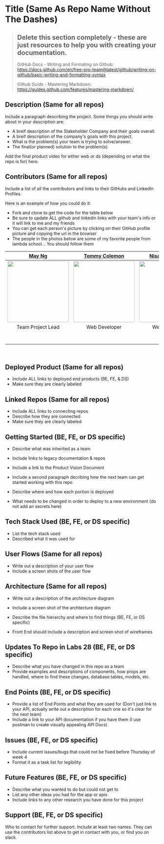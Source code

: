 # Title (Same As Repo Name Without The Dashes)

>## Delete this section completely - these are just resources to help you with creating your documentation.
> GitHub Docs - Writing and Formating on Github: https://docs.github.com/en/free-pro-team@latest/github/writing-on-github/basic-writing-and-formatting-syntax
>
> Github Guids - Mastering Markdown: https://guides.github.com/features/mastering-markdown/

## Description (Same for all repos)
Include a paragraph describing the project. Some things you should write about in your description are:
- A breif description of the Stakeholder Company and their goals overall.  
- A breif description of the company's goals with this project.  
- What is the problem(s) your team is trying to solve/answer.
- The final(or planned) solution to the problem(s)

Add the final product video for either web or ds (depending on what the repo is for) here.

## Contributors (Same for all repos)
Include a list of all the contributors and links to their GitHubs and LinkedIn Profiles.

Here is an example of how you could do it:
- Fork and clone to get the code for the table below
- Be sure to update ALL github and linkedin links with your team's info or it will link to me and my friends
- You can get each person's picture by clicking on their GitHub profile picture and copying the url in the browser
- The people in the photos below are some of my favorite people from lambda school... You should follow them 


| [May Ng](https://github.com/desiquinn) | [Tommy Colemon](https://github.com/desiquinn) | [Nisa Champagne](https://github.com/desiquinn) | [Jason Long](https://github.com/desiquinn) |
| :---: | :---: | :---: | :---: | 
| [<img src="https://avatars2.githubusercontent.com/u/49328148?s=400&u=01c34b0fc10076d5fef8a38601a3384621bc18b2&v=4" width = "200" />](https://github.com/mngmay) | [<img src="https://avatars1.githubusercontent.com/u/50923422?s=400&u=817cd183508a4da9c048210dcd1962de16298b2b&v=4" width = "200" />](https://github.com/tommycoleman87) | [<img src="https://avatars3.githubusercontent.com/u/50988313?s=400&u=2bdd1579ba39980e62a45c5fb7544afe1f29a209&v=4" width = "200" />](https://github.com/nisaChampagne) | [<img src="https://avatars3.githubusercontent.com/u/57104675?s=400&u=e7620554469deb924ac378097155cd45590cbdf9&v=4" width = "200" />](https://github.com/jlong5795) |
| Team Project Lead | Web Developer | Web Developer | Data Scientist |
|[<img src="https://github.com/favicon.ico" width="15"> ](https://github.com/desiquinn) | [<img src="https://github.com/favicon.ico" width="15"> ](https://github.com/desiquinn) | [<img src="https://github.com/favicon.ico" width="15"> ](https://github.com/desiquinn) | [<img src="https://github.com/favicon.ico" width="15"> ](https://github.com/desiquinn) |
| [ <img src="https://static.licdn.com/sc/h/al2o9zrvru7aqj8e1x2rzsrca" width="15"> ](https://www.linkedin.com/in/desiree-morris) | [ <img src="https://static.licdn.com/sc/h/al2o9zrvru7aqj8e1x2rzsrca" width="15"> ](https://www.linkedin.com/in/desiree-morris) | [ <img src="https://static.licdn.com/sc/h/al2o9zrvru7aqj8e1x2rzsrca" width="15"> ](https://www.linkedin.com/in/desiree-morris) | [ <img src="https://static.licdn.com/sc/h/al2o9zrvru7aqj8e1x2rzsrca" width="15"> ](https://www.linkedin.com/in/desiree-morris) |              

<br>

## Deployed Product (Same for all repos)
- Include ALL links to deployed end products (BE, FE, & DS)
- Make sure they are clearly labeled

## Linked Repos (Same for all repos)
- Include ALL links to connecting repos
- Describe how they are connected
- Make sure they are clearly labeled

## Getting Started (BE, FE, or DS specific)
- Describe what was inherited as a team
- Include links to legacy documentation & repos
- Include a link to the Product Vision Document

- Include a second paragraph decribing how the next team can get started working with this repo
- Describe where and how each portion is deployed
- What needs to be changed in order to deploy to a new environment (do not add an secrets here)

## Tech Stack Used (BE, FE, or DS specific)
- List the tech stack used
- Described what it was used for

## User Flows (Same for all repos)
- Write out a description of your user flow
- Include a screen shots of the user flow

## Architecture (Same for all repos)
- Write out a description of the architecture diagram
- Include a screen shot of the archtecture diagram

- Describe the file hierarchy and where to find things (BE, FE, or DS specific)

- Front End should include a description and screen shot of wireframes

## Updates To Repo in Labs 28 (BE, FE, or DS specific)
- Describe what you have changed in this repo as a team
- Provide examples and descriptions of components, how props are handled, where to find these changes, database tables, models, etc.

## End Points (BE, FE, or DS specific)
- Provide a list of End Points and what they are used for (Don't just link to your API, actually write out a description for each one so it's clear for the next team)
- Include a link to your API documentation if you have them (I use postman to create visually appealing API Docs)

## Issues (BE, FE, or DS specific)
- Include current issues/bugs that could not be fixed before Thursday of week 4
- Format it as a task list for legibility

## Future Features (BE, FE, or DS specific)
- Describe what you wanted to do but could not get to
- List any other ideas you had for the app or apis
- Include links to any other research you have done for this project

## Support (BE, FE, or DS specific)
Who to contact for further support. Include at least two names.  They can use the contributors list above to get in contact with you, or find you on slack.
